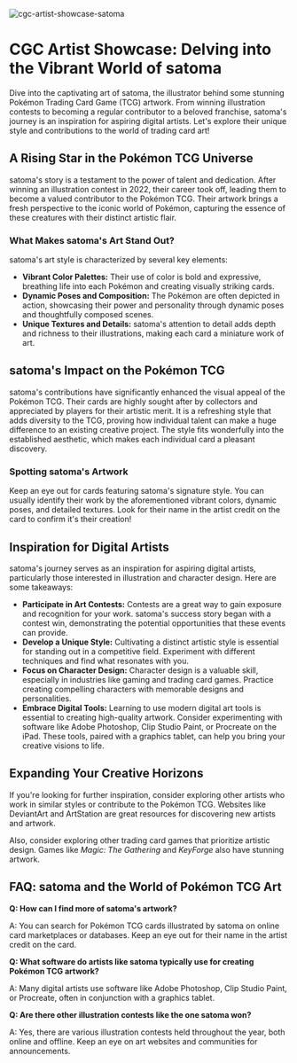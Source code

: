![cgc-artist-showcase-satoma](https://images.pexels.com/photos/9661252/pexels-photo-9661252.jpeg?auto=compress&cs=tinysrgb&fit=crop&h=627&w=1200)

# CGC Artist Showcase: Delving into the Vibrant World of satoma

Dive into the captivating art of satoma, the illustrator behind some stunning Pokémon Trading Card Game (TCG) artwork. From winning illustration contests to becoming a regular contributor to a beloved franchise, satoma's journey is an inspiration for aspiring digital artists. Let's explore their unique style and contributions to the world of trading card art!

## A Rising Star in the Pokémon TCG Universe

satoma's story is a testament to the power of talent and dedication. After winning an illustration contest in 2022, their career took off, leading them to become a valued contributor to the Pokémon TCG.  Their artwork brings a fresh perspective to the iconic world of Pokémon, capturing the essence of these creatures with their distinct artistic flair.

### What Makes satoma's Art Stand Out?

satoma's art style is characterized by several key elements:

*   **Vibrant Color Palettes:**  Their use of color is bold and expressive, breathing life into each Pokémon and creating visually striking cards.
*   **Dynamic Poses and Composition:** The Pokémon are often depicted in action, showcasing their power and personality through dynamic poses and thoughtfully composed scenes.
*   **Unique Textures and Details:**  satoma's attention to detail adds depth and richness to their illustrations, making each card a miniature work of art.

## satoma's Impact on the Pokémon TCG

satoma's contributions have significantly enhanced the visual appeal of the Pokémon TCG. Their cards are highly sought after by collectors and appreciated by players for their artistic merit. It is a refreshing style that adds diversity to the TCG, proving how individual talent can make a huge difference to an existing creative project. The style fits wonderfully into the established aesthetic, which makes each individual card a pleasant discovery.

### Spotting satoma's Artwork

Keep an eye out for cards featuring satoma's signature style. You can usually identify their work by the aforementioned vibrant colors, dynamic poses, and detailed textures. Look for their name in the artist credit on the card to confirm it's their creation!

## Inspiration for Digital Artists

satoma's journey serves as an inspiration for aspiring digital artists, particularly those interested in illustration and character design. Here are some takeaways:

*   **Participate in Art Contests:** Contests are a great way to gain exposure and recognition for your work.  satoma's success story began with a contest win, demonstrating the potential opportunities that these events can provide.
*   **Develop a Unique Style:**  Cultivating a distinct artistic style is essential for standing out in a competitive field.  Experiment with different techniques and find what resonates with you.
*   **Focus on Character Design:**  Character design is a valuable skill, especially in industries like gaming and trading card games.  Practice creating compelling characters with memorable designs and personalities.
*   **Embrace Digital Tools:** Learning to use modern digital art tools is essential to creating high-quality artwork. Consider experimenting with software like Adobe Photoshop, Clip Studio Paint, or Procreate on the iPad.  These tools, paired with a graphics tablet, can help you bring your creative visions to life.

## Expanding Your Creative Horizons

If you're looking for further inspiration, consider exploring other artists who work in similar styles or contribute to the Pokémon TCG.  Websites like DeviantArt and ArtStation are great resources for discovering new artists and artwork.

Also, consider exploring other trading card games that prioritize artistic design.  Games like *Magic: The Gathering* and *KeyForge* also have stunning artwork.

## FAQ: satoma and the World of Pokémon TCG Art

**Q: How can I find more of satoma's artwork?**

A: You can search for Pokémon TCG cards illustrated by satoma on online card marketplaces or databases.  Keep an eye out for their name in the artist credit on the card.

**Q: What software do artists like satoma typically use for creating Pokémon TCG artwork?**

A: Many digital artists use software like Adobe Photoshop, Clip Studio Paint, or Procreate, often in conjunction with a graphics tablet.

**Q: Are there other illustration contests like the one satoma won?**

A: Yes, there are various illustration contests held throughout the year, both online and offline. Keep an eye on art websites and communities for announcements.
